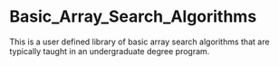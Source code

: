 # Basic_Array_Search_Algorithms
 This is a user defined library of basic array search algorithms that are typically taught in an undergraduate degree program.
